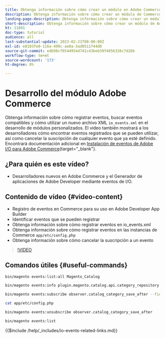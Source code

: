 ```yaml
---
title: Obtenga información sobre cómo crear un módulo en Adobe Commerce para utilizar eventos.
description: Obtenga información sobre cómo crear un módulo de Commerce para utilizar eventos.
landing-page-description: Obtenga información sobre cómo crear un módulo de Adobe Commerce para utilizar eventos.
short-description: Obtenga información sobre cómo crear un módulo de Adobe Commerce para utilizar eventos.
kt: 11891
doc-type: tutorial
audience: all
last-substantial-update: 2023-02-21T00:00:00Z
exl-id: e8103fe0-116a-499c-ae0a-3ad0511f44d0
source-git-commit: edb98cf6544954d741c43beb39f4056326c7d26b
workflow-type: tm+mt
source-wordcount: '173'
ht-degree: 0%

---
```


# Desarrollo del módulo Adobe Commerce

Obtenga información sobre cómo registrar eventos, buscar eventos compatibles y cómo utilizar un nuevo archivo XML `io_events.xml` en el desarrollo de módulos personalizados. El vídeo también mostrará a los desarrolladores cómo encontrar eventos registrados que se pueden utilizar, así como cancelar la suscripción de cualquier evento que ya esté definido. Encontrará documentación adicional en [Instalación de eventos de Adobe I/O para Adobe Commerce](https://developer.adobe.com/commerce/events/get-started/installation/){target="_blank"}.

## ¿Para quién es este vídeo?

* Desarrolladores nuevos en Adobe Commerce y el Generador de aplicaciones de Adobe Developer mediante eventos de I/O.

## Contenido de vídeo {#video-content}

* Registro de eventos en Commerce para su uso en Adobe Developer App Builder
* Identificar eventos que se pueden registrar
* Obtenga información sobre cómo registrar eventos en io_events.xml
* Obtenga información sobre cómo registrar eventos en las instancias de Commerce `app/etc/config.php`
* Obtenga información sobre cómo cancelar la suscripción a un evento

>[!VIDEO](https://video.tv.adobe.com/v/3415802?quality=12&learn=on)

## Comandos útiles {#useful-commands}

```bash
bin/magento events:list:all Magento_Catalog

bin/magento events:info plugin.magento.catalog.api.category_repository.save

bin/magento events:subscribe observer.catalog_category_save_after --fields=entity_id --fields=parent_id

cat app/etc/config.php

bin/magento events:unsubscribe observer.catalog_category_save_after

bin/magento events:list
```

{{$include /help/_includes/io-events-related-links.md}}
